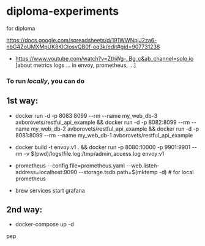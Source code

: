 # diploma-experiments
for diploma



https://docs.google.com/spreadsheets/d/191WWNpjJ2za6-nbG4ZoUMXMpUK8KlCIosvQB0f-oq3k/edit#gid=907731238

 - https://www.youtube.com/watch?v=ZthWg-_Bg_c&ab_channel=solo.io
[about metrics logs ... in envoy, prometheus, ...]

### To run *locally*, you can do

## 1st way:

 - docker run -d -p 8083:8099 --rm --name my_web_db-3 avborovets/restful_api_example && docker run -d -p 8082:8099 --rm --name my_web_db-2 avborovets/restful_api_example && docker run -d -p 8081:8099 --rm --name my_web_db-1 avborovets/restful_api_example

 - docker build -t envoy:v1 . && docker run -p 8080:10000 -p 9901:9901 --rm -v $(pwd)/logs/file.log:/tmp/admin_access.log envoy:v1

 - prometheus --config.file=prometheus.yaml --web.listen-address=localhost:9090 --storage.tsdb.path=$(mktemp -d)  # for local prometheus

 - brew services start grafana

## 2nd way:

 - docker-compose up -d




 pep
